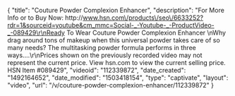 {
    "title": "Couture Powder Complexion Enhancer",
    "description": "For More Info or to Buy Now: http:\/\/www.hsn.com\/products\/seo\/6633252?rdr=1&sourceid=youtube&cm_mmc=Social-_-Youtube-_-ProductVideo-_-089429\r\nReady To Wear Couture Powder Complexion Enhancer \nWhy drag around tons of makeup when this universal powder takes care of so many needs? The multitasking powder formula performs in three ways....\r\nPrices shown on the previously recorded video may not represent the current price.  View hsn.com to view the current selling price. HSN Item #089429",
    "videoid": "112339872",
    "date_created": "1492164652",
    "date_modified": "1503418154",
    "type": "captivate",
    "layout": "video",
    "url": "\/v\/couture-powder-complexion-enhancer\/112339872"
}